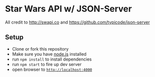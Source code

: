 # Star Wars API w/ JSON-Server
All credit to http://swapi.co and https://github.com/typicode/json-server

## Setup
- Clone or fork this repository
- Make sure you have [node.js](https://nodejs.org/) installed
- run `npm install` to install dependencies
- run `npm start` to fire up dev server
- open browser to [`http://localhost:4000`](http://localhost:4000)

